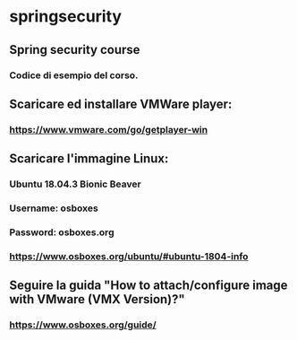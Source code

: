 # springsecurity
## Spring security course
### Codice di esempio del corso.

## Scaricare ed installare VMWare player:
### https://www.vmware.com/go/getplayer-win

## Scaricare l'immagine Linux:
### Ubuntu 18.04.3 Bionic Beaver
### Username: osboxes
### Password: osboxes.org
### https://www.osboxes.org/ubuntu/#ubuntu-1804-info

## Seguire la guida "How to attach/configure image with VMware (VMX Version)?" 
### https://www.osboxes.org/guide/


